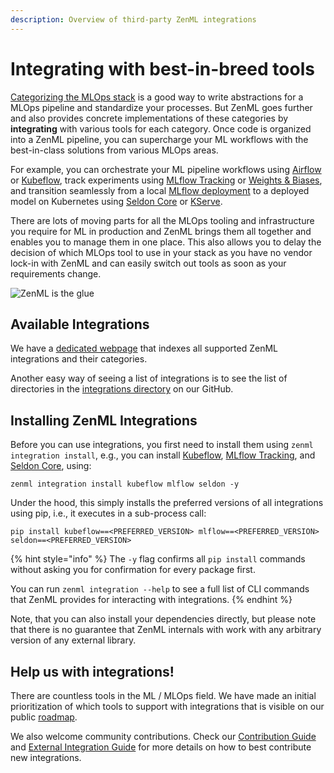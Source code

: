 ```yaml
---
description: Overview of third-party ZenML integrations
---
```


# Integrating with best-in-breed tools

[Categorizing the MLOps stack](./categories.md) is a good way to write 
abstractions for a MLOps pipeline and standardize your processes. But ZenML
goes further and also provides concrete implementations of these categories 
by **integrating** with various tools for each category. Once code is organized 
into a ZenML pipeline, you can supercharge your ML workflows with the 
best-in-class solutions from various MLOps areas.

For example, you can orchestrate your ML pipeline workflows using
[Airflow](./orchestrators/airflow.md) or [Kubeflow](./orchestrators/kubeflow.md),
track experiments using [MLflow Tracking](./experiment-trackers/mlflow.md) or
[Weights & Biases](./experiment-trackers/wandb.md), and transition seamlessly
from a local [MLflow deployment](./model-deployers/mlflow.md) to a deployed model
on Kubernetes using [Seldon Core](./model-deployers/seldon.md) or 
[KServe](./model-deployers/kserve.md).

There are lots of moving parts for all the MLOps tooling and infrastructure you
require for ML in production and ZenML brings them all together and enables you
to manage them in one place. This also allows you to delay the decision of which 
MLOps tool to use in your stack as you have no vendor lock-in with ZenML and 
can easily switch out tools as soon as your requirements change. 

![ZenML is the glue](../assets/zenml-is-the-glue.jpeg)

## Available Integrations

We have a [dedicated webpage](https://zenml.io/integrations) that indexes all 
supported ZenML integrations and their categories.

Another easy way of seeing a list of integrations is to see the list of 
directories in the [integrations directory](https://github.com/zenml-io/zenml/tree/main/src/zenml/integrations) 
on our GitHub.

## Installing ZenML Integrations

Before you can use integrations, you first need to install them using 
`zenml integration install`, e.g., you can install
[Kubeflow](./orchestrators/kubeflow.md),
[MLflow Tracking](./experiment-trackers/mlflow.md), 
and [Seldon Core](./model-deployers/seldon.md), using:

```
zenml integration install kubeflow mlflow seldon -y
```

Under the hood, this simply installs the preferred versions of all 
integrations using pip, i.e., it executes in a sub-process call:

```
pip install kubeflow==<PREFERRED_VERSION> mlflow==<PREFERRED_VERSION> seldon==<PREFERRED_VERSION>
```

{% hint style="info" %}
The `-y` flag confirms all `pip install` commands without asking you for
confirmation for every package first. 

You can run `zenml integration --help` to see a full list of CLI commands that
ZenML provides for interacting with integrations.
{% endhint %}

Note, that you can also install your dependencies directly, but please note that 
there is no guarantee that ZenML internals with work with any arbitrary version 
of any external library.

## Help us with integrations!

There are countless tools in the ML / MLOps field. We have made an initial
prioritization of which tools to support with integrations that is visible on 
our public [roadmap](https://zenml.io/roadmap).

We also welcome community contributions. Check our 
[Contribution Guide](../guidelines/contributing.md) and 
[External Integration Guide](../guidelines/integrating.md) for more details
on how to best contribute new integrations.
